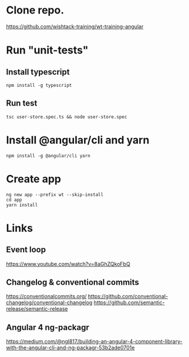 
# Clone repo.
https://github.com/wishtack-training/wt-training-angular

# Run "unit-tests"

## Install typescript
```
npm install -g typescript
```

## Run test
```
tsc user-store.spec.ts && node user-store.spec
```

# Install @angular/cli and yarn
```
npm install -g @angular/cli yarn 
```

# Create app
```
ng new app --prefix wt --skip-install
cd app
yarn install
```

# Links

## Event loop
https://www.youtube.com/watch?v=8aGhZQkoFbQ

## Changelog & conventional commits
https://conventionalcommits.org/
https://github.com/conventional-changelog/conventional-changelog
https://github.com/semantic-release/semantic-release

## Angular 4 ng-packagr
https://medium.com/@ngl817/building-an-angular-4-component-library-with-the-angular-cli-and-ng-packagr-53b2ade0701e



